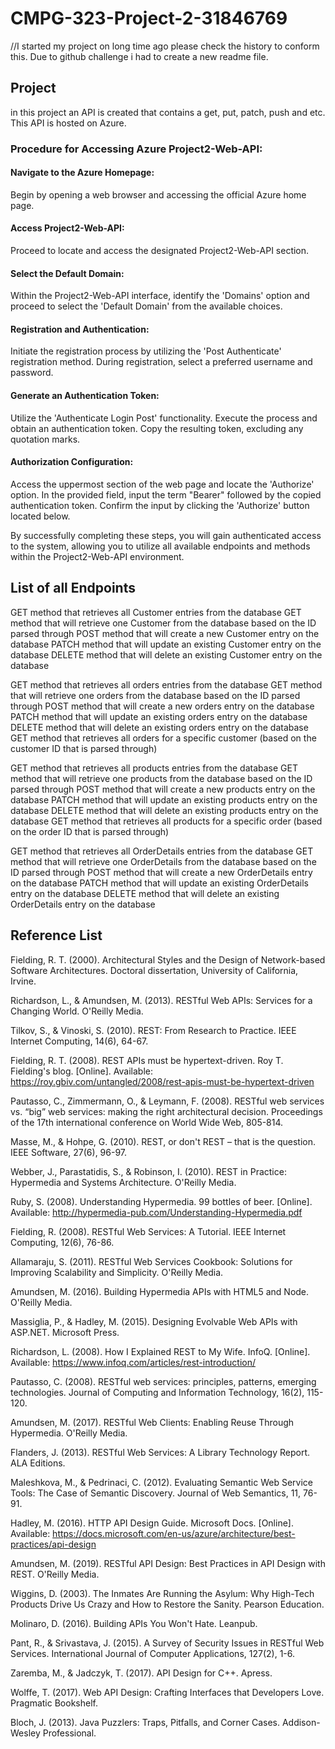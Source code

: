 # CMPG-323-Project-2-31846769
//I started my project on long time ago please check the history to conform this. Due to github challenge i had to create a new readme file.
## Project 
in this project an API is created that contains a get, put, patch, push and etc.
This API is hosted on Azure. 

### Procedure for Accessing Azure Project2-Web-API:

#### Navigate to the Azure Homepage:
Begin by opening a web browser and accessing the official Azure home page.

#### Access Project2-Web-API:
Proceed to locate and access the designated Project2-Web-API section.

#### Select the Default Domain:
Within the Project2-Web-API interface, identify the 'Domains' option and proceed to select the 'Default Domain' from the available choices.

#### Registration and Authentication:
Initiate the registration process by utilizing the 'Post Authenticate' registration method. During registration, select a preferred username and password.

#### Generate an Authentication Token:
Utilize the 'Authenticate Login Post' functionality. Execute the process and obtain an authentication token. Copy the resulting token, excluding any quotation marks.

#### Authorization Configuration:
Access the uppermost section of the web page and locate the 'Authorize' option. In the provided field, input the term "Bearer" followed by the copied authentication token. Confirm the input by clicking the 'Authorize' button located below.

By successfully completing these steps, you will gain authenticated access to the system, allowing you to utilize all available endpoints and methods within the Project2-Web-API environment.

 
## List of all Endpoints
GET method that retrieves all Customer entries from the database
GET method that will retrieve one Customer from the database based on the ID parsed through
POST method that will create a new Customer entry on the database
PATCH method that will update an existing Customer entry on the database
DELETE method that will delete an existing Customer entry on the database

GET method that retrieves all orders entries from the database
GET method that will retrieve one orders from the database based on the ID parsed through
POST method that will create a new orders entry on the database
PATCH method that will update an existing orders entry on the database
DELETE method that will delete an existing orders entry on the database
GET method that retrieves all orders for a specific customer (based on the customer ID that is parsed through)

GET method that retrieves all products entries from the database
GET method that will retrieve one products from the database based on the ID parsed through
POST method that will create a new products entry on the database
PATCH method that will update an existing products entry on the database
DELETE method that will delete an existing products entry on the database
GET method that retrieves all products for a specific order (based on the order ID that is parsed through)

GET method that retrieves all OrderDetails entries from the database
GET method that will retrieve one OrderDetails from the database based on the ID parsed through
POST method that will create a new OrderDetails entry on the database
PATCH method that will update an existing OrderDetails entry on the database
DELETE method that will delete an existing OrderDetails entry on the database

## Reference List

Fielding, R. T. (2000). Architectural Styles and the Design of Network-based Software Architectures. Doctoral dissertation, University of California, Irvine.

Richardson, L., & Amundsen, M. (2013). RESTful Web APIs: Services for a Changing World. O'Reilly Media.

Tilkov, S., & Vinoski, S. (2010). REST: From Research to Practice. IEEE Internet Computing, 14(6), 64-67.

Fielding, R. T. (2008). REST APIs must be hypertext-driven. Roy T. Fielding's blog. [Online]. Available: https://roy.gbiv.com/untangled/2008/rest-apis-must-be-hypertext-driven

Pautasso, C., Zimmermann, O., & Leymann, F. (2008). RESTful web services vs. “big” web services: making the right architectural decision. Proceedings of the 17th international conference on World Wide Web, 805-814.

Masse, M., & Hohpe, G. (2010). REST, or don't REST – that is the question. IEEE Software, 27(6), 96-97.

Webber, J., Parastatidis, S., & Robinson, I. (2010). REST in Practice: Hypermedia and Systems Architecture. O'Reilly Media.

Ruby, S. (2008). Understanding Hypermedia. 99 bottles of beer. [Online]. Available: http://hypermedia-pub.com/Understanding-Hypermedia.pdf

Fielding, R. (2008). RESTful Web Services: A Tutorial. IEEE Internet Computing, 12(6), 76-86.

Allamaraju, S. (2011). RESTful Web Services Cookbook: Solutions for Improving Scalability and Simplicity. O'Reilly Media.

Amundsen, M. (2016). Building Hypermedia APIs with HTML5 and Node. O'Reilly Media.

Massiglia, P., & Hadley, M. (2015). Designing Evolvable Web APIs with ASP.NET. Microsoft Press.

Richardson, L. (2008). How I Explained REST to My Wife. InfoQ. [Online]. Available: https://www.infoq.com/articles/rest-introduction/

Pautasso, C. (2008). RESTful web services: principles, patterns, emerging technologies. Journal of Computing and Information Technology, 16(2), 115-120.

Amundsen, M. (2017). RESTful Web Clients: Enabling Reuse Through Hypermedia. O'Reilly Media.

Flanders, J. (2013). RESTful Web Services: A Library Technology Report. ALA Editions.

Maleshkova, M., & Pedrinaci, C. (2012). Evaluating Semantic Web Service Tools: The Case of Semantic Discovery. Journal of Web Semantics, 11, 76-91.

Hadley, M. (2016). HTTP API Design Guide. Microsoft Docs. [Online]. Available: https://docs.microsoft.com/en-us/azure/architecture/best-practices/api-design

Amundsen, M. (2019). RESTful API Design: Best Practices in API Design with REST. O'Reilly Media.

Wiggins, D. (2003). The Inmates Are Running the Asylum: Why High-Tech Products Drive Us Crazy and How to Restore the Sanity. Pearson Education.

Molinaro, D. (2016). Building APIs You Won't Hate. Leanpub.

Pant, R., & Srivastava, J. (2015). A Survey of Security Issues in RESTful Web Services. International Journal of Computer Applications, 127(2), 1-6.

Zaremba, M., & Jadczyk, T. (2017). API Design for C++. Apress.

Wolffe, T. (2017). Web API Design: Crafting Interfaces that Developers Love. Pragmatic Bookshelf.

Bloch, J. (2013). Java Puzzlers: Traps, Pitfalls, and Corner Cases. Addison-Wesley Professional.
